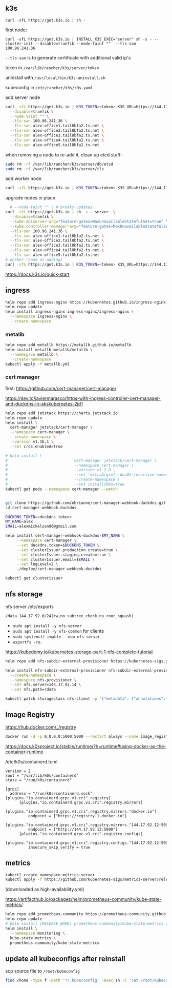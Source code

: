 
## k3s 

`curl -sfL https://get.k3s.io | sh -`


first node:

`curl -sfL https://get.k3s.io | INSTALL_K3S_EXEC="server" sh -s - --cluster-init --disable=traefik --node-taint ""  --tls-san 100.96.241.36`


`--tls-san` is to generate certificate with additional valid ip's

token in `/var/lib/rancher/k3s/server/token`

uninstall with `/usr/local/bin/k3s-uninstall.sh`

kubeconfig in `/etc/rancher/k3s/k3s.yaml`


add server node
```bash
curl -sfL https://get.k3s.io | K3S_TOKEN=<token> K3S_URL=https://144.17.92.11:6443 sh -s - server  \
  --disable=traefik \
  --node-taint "" \
  --tls-san 100.96.241.36 \
  --tls-san alex-office1.tail8bfa2.ts.net \
  --tls-san alex-office2.tail8bfa2.ts.net \
  --tls-san alex-office3.tail8bfa2.ts.net \
  --tls-san alex-office4.tail8bfa2.ts.net \
  --tls-san alex-office5.tail8bfa2.ts.net 
```


when removing a node to re-add it, clean up etcd stuff:
```bash
sudo rm -rf /var/lib/rancher/k3s/server/db/etcd
sudo rm -rf /var/lib/rancher/k3s/server/tls
```


add worker node
```bash
curl -sfL https://get.k3s.io | K3S_TOKEN=<token> K3S_URL=https://144.17.92.11:6443 sh -s - 
```

upgrade nodes in place
```bash
  # --node-taint "" \ # breaks updates
curl -sfL https://get.k3s.io | sh -s - server  \
  --disable=traefik \
  --kube-apiserver-arg="feature-gates=MaxUnavailableStatefulSet=true" \
  --kube-controller-manager-arg="feature-gates=MaxUnavailableStatefulSet=true" \
  --tls-san 100.96.241.36 \
  --tls-san alex-office1.tail8bfa2.ts.net \
  --tls-san alex-office2.tail8bfa2.ts.net \
  --tls-san alex-office3.tail8bfa2.ts.net \
  --tls-san alex-office4.tail8bfa2.ts.net \
  --tls-san alex-office5.tail8bfa2.ts.net
# worker (same as adding)
curl -sfL https://get.k3s.io | K3S_TOKEN=<token> K3S_URL=https://144.17.92.11:6443 sh -s - 

```

<https://docs.k3s.io/quick-start>

<!-- k0s has betrayed me -->
<!-- ## install cluster
```bash
k0sctl apply --config k0sctl.yaml
```

get up to date starting config with `k0sctl init`


```bash
sudo k0s install controller --enable-metrics-scraper
``` -->

## ingress

<!-- 

## reuse pod IP's

`kubectl create namespace alex`

untaint all nodes: `kubectl taint nodes --all node-role.kubernetes.io/master-`
`kubectl taint node alex-office2 node-role.kubernetes.io/master-`

<https://github.com/kubernetes/ingress-nginx/blob/main/docs/deploy/index.md#bare-metal-clusters>


`kubectl apply -f https://raw.githubusercontent.com/kubernetes/ingress-nginx/controller-v1.10.0/deploy/static/provider/baremetal/deploy.yaml`

```
kubectl patch ingressclass nginx \
  --patch '{"metadata": {"annotations": {"ingressclass.kubernetes.io/is-default-class": "true"}}}'
``` -->


```bash
helm repo add ingress-nginx https://kubernetes.github.io/ingress-nginx
helm repo update
helm install ingress-nginx ingress-nginx/ingress-nginx \
  --namespace ingress-nginx \
  --create-namespace
```

### metallb

```bash
helm repo add metallb https://metallb.github.io/metallb
helm install metallb metallb/metallb \
  --namespace metallb \
  --create-namespace
kubectl apply -f metallb.yml
```

### cert manager

first: <https://github.com/cert-manager/cert-manager>

<https://dev.to/javiermarasco/https-with-ingress-controller-cert-manager-and-duckdns-in-akskubernetes-2jd1>


```bash
helm repo add jetstack https://charts.jetstack.io
helm repo update
helm install \
  cert-manager jetstack/cert-manager \
  --namespace cert-manager \
  --create-namespace \
  --version v1.16.1 \
  --set crds.enabled=true

# helm install \
#                             cert-manager jetstack/cert-manager \
#                             --namespace cert-manager \
#                             --version v1.2.0 \
#                             --set 'extraArgs={--dns01-recursive-nameservers=8.8.8.8:53\,1.1.1.1:53}' \
#                             --create-namespace \
#                             --set installCRDs=true
kubectl get pods --namespace cert-manager --watch


git clone https://github.com/ebrianne/cert-manager-webhook-duckdns.git
cd cert-manager-webhook-duckdns

DUCKDNS_TOKEN=<duckdns token>
MY_NAME=alex
EMAIL=alexmickelson96@gmail.com

helm install cert-manager-webhook-duckdns-$MY_NAME \
     --namespace cert-manager \
     --set duckdns.token=$DUCKDNS_TOKEN \
     --set clusterIssuer.production.create=true \
     --set clusterIssuer.staging.create=true \
     --set clusterIssuer.email=$EMAIL \
     --set logLevel=2 \
     ./deploy/cert-manager-webhook-duckdns

kubectl get clusterissuer
```


## nfs storage

nfs server /etc/exports

```
/data 144.17.92.0/24(rw,no_subtree_check,no_root_squash)
```
- `sudo apt install -y nfs-server`
- `sudo apt install -y nfs-common` for clients
- `sudo systemctl enable --now nfs-server`
- `exportfs -ra`



<https://kubedemy.io/kubernetes-storage-part-1-nfs-complete-tutorial>

```bash
helm repo add nfs-subdir-external-provisioner https://kubernetes-sigs.github.io/nfs-subdir-external-provisioner

helm install nfs-subdir-external-provisioner nfs-subdir-external-provisioner/nfs-subdir-external-provisioner \
  --create-namespace \
  --namespace nfs-provisioner \
  --set nfs.server=144.17.92.14 \
  --set nfs.path=/data

kubectl patch storageclass nfs-client -p '{"metadata": {"annotations":{"storageclass.kubernetes.io/is-default-class":"true"}}}'
```


## Image Registry

https://hub.docker.com/_/registry


<!-- in office 2 -->

```bash
docker run -d -p 0.0.0.0:5000:5000 --restart always --name image_registry registry:2
```

<https://docs.k0sproject.io/stable/runtime/?h=runtime#using-docker-as-the-container-runtime>

/etc/k0s/containerd.toml

```
version = 2
root = "/var/lib/k0s/containerd"
state = "/run/k0s/containerd"

[grpc]
  address = "/run/k0s/containerd.sock"
[plugins."io.containerd.grpc.v1.cri".registry]
      [plugins."io.containerd.grpc.v1.cri".registry.mirrors]
        [plugins."io.containerd.grpc.v1.cri".registry.mirrors."docker.io"]
          endpoint = ["https://registry-1.docker.io"]
        [plugins."io.containerd.grpc.v1.cri".registry.mirrors."144.17.92.12:5000"]
          endpoint = ["http://144.17.92.12:5000"]
      [plugins."io.containerd.grpc.v1.cri".registry.configs]
        [plugins."io.containerd.grpc.v1.cri".registry.configs."144.17.92.12:5000".tls]
          insecure_skip_verify = true

```


## metrics


```bash
kubectl create namespace metrics-server
kubectl apply -f https://github.com/kubernetes-sigs/metrics-server/releases/latest/download/high-availability.yaml
```
(downloaded as high-availability.yml)


https://artifacthub.io/packages/helm/prometheus-community/kube-state-metrics/
```bash
helm repo add prometheus-community https://prometheus-community.github.io/helm-charts
helm repo update
# helm install [RELEASE_NAME] prometheus-community/kube-state-metrics [flags]
helm install \
  --namespace monitoring \
  kube-state-metrics \
  prometheus-community/kube-state-metrics
```
<!-- metrics endpoint: kube-state-metrics.monitoring.svc.cluster.local:8080/metrics -->

## update all kubeconfigs after reinstall

scp source file to `/root/kubeconfig`

```bash
find /home -type f -path '*/.kube/config' -exec sh -c 'cat /root/kubeconfig > "$1"' _ {} \;
```
